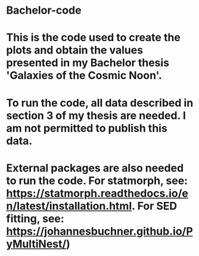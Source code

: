 # Bachelor-code
# This is the code used to create the plots and obtain the values presented in my Bachelor thesis 'Galaxies of the Cosmic Noon'.
# To run the code, all data described in section 3 of my thesis are needed. I am not permitted to publish this data.
# External packages are also needed to run the code. For statmorph, see: https://statmorph.readthedocs.io/en/latest/installation.html. For SED fitting, see: https://johannesbuchner.github.io/PyMultiNest/)
